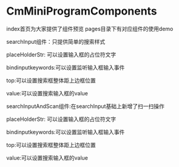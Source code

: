 # CmMiniProgramComponents

index首页为大家提供了组件预览
pages目录下有对应组件的使用demo

searchInput组件：只提供简单的搜索样式 

placeHolderStr: 可以设置输入框的占位符文字

bindinputkeywords:可以设置监听输入框输入事件

top:可以设置搜索框整体距上边框位置

value:可以设置搜索输入框的value



searchInputAndScan组件:在searchInput基础上新增了扫一扫操作

placeHolderStr: 可以设置输入框的占位符文字

bindinputkeywords:可以设置监听输入框输入事件

top:可以设置搜索框整体距上边框位置

value:可以设置搜索输入框的value
